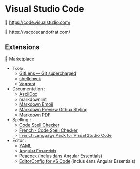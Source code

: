 # Visual Studio Code

:link: <https://code.visualstudio.com/>

:link: <https://vscodecandothat.com/>

## Extensions

:link: [Marketplace](https://marketplace.visualstudio.com/)

* Tools :
  * [GitLens — Git supercharged](https://marketplace.visualstudio.com/items?itemName=eamodio.gitlens)
  * [shellcheck](https://marketplace.visualstudio.com/items?itemName=timonwong.shellcheck)
  * [Vagrant](https://marketplace.visualstudio.com/items?itemName=bbenoist.vagrant)
* Documentation :
  * [AsciiDoc](https://marketplace.visualstudio.com/items?itemName=joaompinto.asciidoctor-vscode)
  * [markdownlint](https://marketplace.visualstudio.com/items?itemName=DavidAnson.vscode-markdownlint)
  * [Markdown Emoji](https://marketplace.visualstudio.com/items?itemName=bierner.markdown-emoji)
  * [Markdown Preview Github Styling](https://marketplace.visualstudio.com/items?itemName=bierner.markdown-preview-github-styles)
  * [Markdown PDF](https://marketplace.visualstudio.com/items?itemName=yzane.markdown-pdf)
* Spelling :
  * [Code Spell Checker](https://marketplace.visualstudio.com/items?itemName=streetsidesoftware.code-spell-checker)
  * [French - Code Spell Checker](https://marketplace.visualstudio.com/items?itemName=streetsidesoftware.code-spell-checker-french)
  * [French Language Pack for Visual Studio Code](https://marketplace.visualstudio.com/items?itemName=MS-CEINTL.vscode-language-pack-fr)
* Editor :
  * [YAML](https://marketplace.visualstudio.com/items?itemName=redhat.vscode-yaml)
  * [Angular Essentials](https://marketplace.visualstudio.com/items?itemName=johnpapa.angular-essentials)
  * [Peacock](https://marketplace.visualstudio.com/items?itemName=johnpapa.vscode-peacock) (inclus dans Angular Essentials)
  * [EditorConfig for VS Code](https://marketplace.visualstudio.com/items?itemName=EditorConfig.EditorConfig) (inclus dans Angular Essentials)
